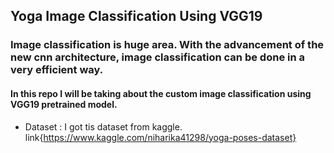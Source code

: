 ## Yoga Image Classification Using VGG19

### Image classification is huge area. With the advancement of the new cnn architecture, image classification can be done in a very efficient way.

#### In this repo I will be taking about the custom image classification using VGG19 pretrained model.

* Dataset :
    I got tis dataset from kaggle. link{https://www.kaggle.com/niharika41298/yoga-poses-dataset}




